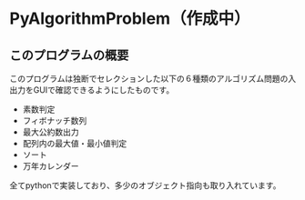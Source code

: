 # PyAlgorithmProblem（作成中）
## このプログラムの概要
このプログラムは独断でセレクションした以下の６種類のアルゴリズム問題の入出力をGUIで確認できるようにしたものです。  
- 素数判定
- フィボナッチ数列
- 最大公約数出力
- 配列内の最大値・最小値判定
- ソート
- 万年カレンダー

全てpythonで実装しており、多少のオブジェクト指向も取り入れています。